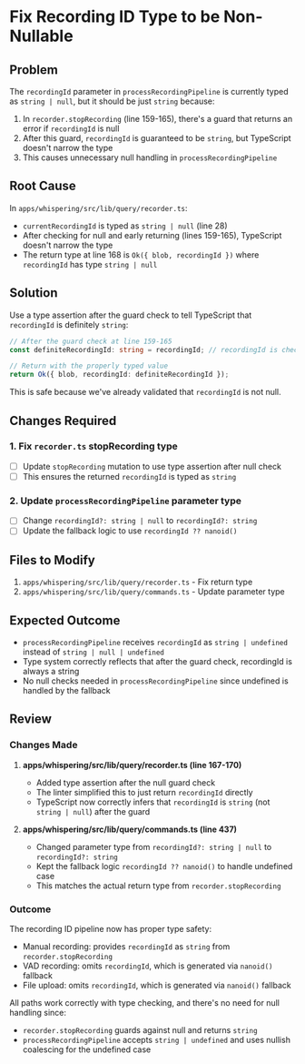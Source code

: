 # Fix Recording ID Type to be Non-Nullable

## Problem
The `recordingId` parameter in `processRecordingPipeline` is currently typed as `string | null`, but it should be just `string` because:

1. In `recorder.stopRecording` (line 159-165), there's a guard that returns an error if `recordingId` is null
2. After this guard, `recordingId` is guaranteed to be `string`, but TypeScript doesn't narrow the type
3. This causes unnecessary null handling in `processRecordingPipeline`

## Root Cause
In `apps/whispering/src/lib/query/recorder.ts`:
- `currentRecordingId` is typed as `string | null` (line 28)
- After checking for null and early returning (lines 159-165), TypeScript doesn't narrow the type
- The return type at line 168 is `Ok({ blob, recordingId })` where `recordingId` has type `string | null`

## Solution
Use a type assertion after the guard check to tell TypeScript that `recordingId` is definitely `string`:

```typescript
// After the guard check at line 159-165
const definiteRecordingId: string = recordingId; // recordingId is checked above

// Return with the properly typed value
return Ok({ blob, recordingId: definiteRecordingId });
```

This is safe because we've already validated that `recordingId` is not null.

## Changes Required

### 1. Fix `recorder.ts` stopRecording type
- [ ] Update `stopRecording` mutation to use type assertion after null check
- [ ] This ensures the returned `recordingId` is typed as `string`

### 2. Update `processRecordingPipeline` parameter type
- [ ] Change `recordingId?: string | null` to `recordingId?: string`
- [ ] Update the fallback logic to use `recordingId ?? nanoid()`

## Files to Modify
1. `apps/whispering/src/lib/query/recorder.ts` - Fix return type
2. `apps/whispering/src/lib/query/commands.ts` - Update parameter type

## Expected Outcome
- `processRecordingPipeline` receives `recordingId` as `string | undefined` instead of `string | null | undefined`
- Type system correctly reflects that after the guard check, recordingId is always a string
- No null checks needed in `processRecordingPipeline` since undefined is handled by the fallback

## Review

### Changes Made

1. **apps/whispering/src/lib/query/recorder.ts (line 167-170)**
   - Added type assertion after the null guard check
   - The linter simplified this to just return `recordingId` directly
   - TypeScript now correctly infers that `recordingId` is `string` (not `string | null`) after the guard

2. **apps/whispering/src/lib/query/commands.ts (line 437)**
   - Changed parameter type from `recordingId?: string | null` to `recordingId?: string`
   - Kept the fallback logic `recordingId ?? nanoid()` to handle undefined case
   - This matches the actual return type from `recorder.stopRecording`

### Outcome

The recording ID pipeline now has proper type safety:
- Manual recording: provides `recordingId` as `string` from `recorder.stopRecording`
- VAD recording: omits `recordingId`, which is generated via `nanoid()` fallback
- File upload: omits `recordingId`, which is generated via `nanoid()` fallback

All paths work correctly with type checking, and there's no need for null handling since:
- `recorder.stopRecording` guards against null and returns `string`
- `processRecordingPipeline` accepts `string | undefined` and uses nullish coalescing for the undefined case
